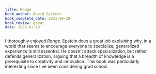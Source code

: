 ```yaml
---
title: Range
book_author: David Epstein
book_complete_date: 2021-09-20
book_review: great
date: 2022-01-19
---
```


I thoroughly enjoyed <cite>Range</cite>. Epstein does a great job explaining why, in a world that seems to encourage everyone to specialize, generalized experience is still essential. He doesn't attack specialization, but rather defends generalization, arguing that a breadth of knowledge is a prerequisite to creativity and innovation. This book was particularly interesting since I've been considering grad school.

